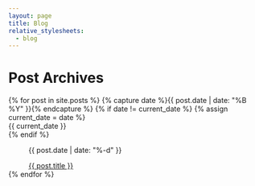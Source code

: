 ```yaml
---
layout: page
title: Blog
relative_stylesheets:
  - blog
---
```

# Post Archives

<dl>
{% for post in site.posts %}
	{% capture date %}{{ post.date | date: "%B %Y" }}{% endcapture %}
	{% if date != current_date %}
		{% assign current_date = date %}
		<dt>{{ current_date }}</dt>
	{% endif %}
	<dd>
		<p>{{ post.date | date: "%-d" }}</p>
		<a href="{{ post.url }}">{{ post.title }}</a>
	</dd>
{% endfor %}
</dl>